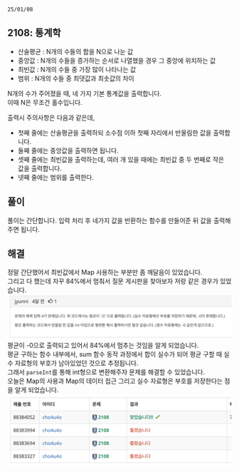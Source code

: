 `25/01/08`

## 2108: 통계학

- 산술평균 : N개의 수들의 합을 N으로 나눈 값
- 중앙값 : N개의 수들을 증가하는 순서로 나열했을 경우 그 중앙에 위치하는 값
- 최빈값 : N개의 수들 중 가장 많이 나타나는 값
- 범위 : N개의 수들 중 최댓값과 최솟값의 차이

N개의 수가 주어졌을 때, 네 가지 기본 통계값을 출력합니다.<br>
이때 N은 무조건 홀수입니다.

출력시 주의사항은 다음과 같은데,

- 첫째 줄에는 산술평균을 출력하되 소수점 이하 첫째 자리에서 반올림한 값을 출력합니다.
- 둘째 줄에는 중앙값을 출력하면 됩니다.
- 셋째 줄에는 최빈값을 출력하는데, 여러 개 있을 때에는 최빈값 중 두 번째로 작은 값을 출력합니다.
- 넷째 줄에는 범위를 출력한다.

## 풀이

풀이는 간단합니다. 입력 처리 후 네가지 값을 반환하는 함수를 만들어준 뒤 값을 출력해주면 됩니다.

## 해결

정말 간단했어서 최빈값에서 Map 사용하는 부분만 좀 깨달음이 있었습니다.<br>
그리고 다 했는데 자꾸 84%에서 멈춰서 질문 게시판을 찾아보자 저랑 같은 경우가 있었습니다.<br>
![alt text](image.png)
평균이 -0으로 출력되고 있어서 84%에서 멈추는 것임을 알게 되었습니다.<br>
평균 구하는 함수 내부에서, sum 함수 동작 과정에서 합이 실수가 되어 평균 구할 때 실수 자료형의 부호가 남아있었던 것으로 추정됩니다.<br>
그래서 `parseInt`를 통해 int형으로 변환해주자 문제를 해결할 수 있었습니다.<br>
오늘은 Map의 사용과 Map의 데이터 접근 그리고 실수 자료형은 부호를 저장한다는 점을 알게 되었습니다.
![alt text](image-1.png)
